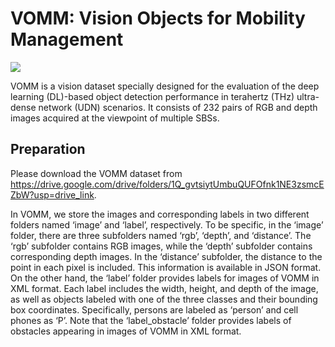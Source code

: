 # VOMM: Vision Objects for Mobility Management 

![](fig_VOMM-1.png)

VOMM is a vision dataset specially designed for the evaluation of the deep learning (DL)-based object detection performance in terahertz (THz) ultra-dense network (UDN) scenarios.
It consists of 232 pairs of RGB and depth images acquired at the viewpoint of multiple SBSs.


## Preparation
Please download the VOMM dataset from https://drive.google.com/drive/folders/1Q_gvtsiytUmbuQUFOfnk1NE3zsmcEZbW?usp=drive_link.

In VOMM, we store the images and corresponding labels in two different folders named ‘image’ and ‘label’, respectively. To be specific, in the ‘image’ folder, there are three subfolders named ‘rgb’, ‘depth’, and ‘distance’. The ‘rgb’ subfolder contains RGB images, while the ‘depth’ subfolder contains corresponding depth images. In the ‘distance’ subfolder, the distance to the point in each pixel is included. This information is available in JSON format. On the other hand, the ‘label’ folder provides labels for images of VOMM in XML format. Each label includes the width, height, and depth of the image, as well as objects labeled with one of the three classes and their bounding box coordinates. Specifically, persons are labeled as ‘person’ and cell phones as ‘P’. Note that the ‘label_obstacle’ folder provides labels of obstacles appearing in images of VOMM in XML format.
